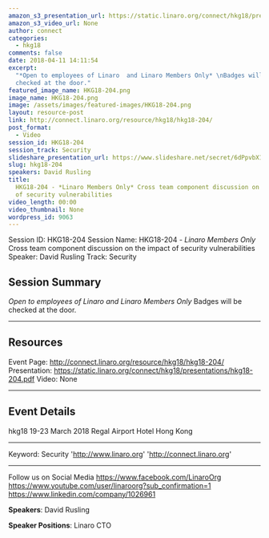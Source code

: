 ```yaml
---
amazon_s3_presentation_url: https://static.linaro.org/connect/hkg18/presentations/hkg18-204.pdf
amazon_s3_video_url: None
author: connect
categories:
  - hkg18
comments: false
date: 2018-04-11 14:11:54
excerpt:
  "*Open to employees of Linaro  and Linaro Members Only* \nBadges will be
  checked at the door."
featured_image_name: HKG18-204.png
image_name: HKG18-204.png
image: /assets/images/featured-images/HKG18-204.png
layout: resource-post
link: http://connect.linaro.org/resource/hkg18/hkg18-204/
post_format:
  - Video
session_id: HKG18-204
session_track: Security
slideshare_presentation_url: https://www.slideshare.net/secret/6dPpvbX1Um2YRi
slug: hkg18-204
speakers: David Rusling
title:
  HKG18-204 - *Linaro Members Only* Cross team component discussion on the impact
  of security vulnerabilities
video_length: 00:00
video_thumbnail: None
wordpress_id: 9063
---
```


Session ID: HKG18-204
Session Name: HKG18-204 - _Linaro Members Only_ Cross team component discussion on the impact of security vulnerabilities
Speaker: David Rusling
Track: Security

## Session Summary

_Open to employees of Linaro and Linaro Members Only_
Badges will be checked at the door.

---

## Resources

Event Page: http://connect.linaro.org/resource/hkg18/hkg18-204/
Presentation: https://static.linaro.org/connect/hkg18/presentations/hkg18-204.pdf
Video: None

---

## Event Details

hkg18
19-23 March 2018
Regal Airport Hotel Hong Kong

---

Keyword: Security
'http://www.linaro.org'
'http://connect.linaro.org'

---

Follow us on Social Media
https://www.facebook.com/LinaroOrg
https://www.youtube.com/user/linaroorg?sub_confirmation=1
https://www.linkedin.com/company/1026961

**Speakers**: David Rusling

**Speaker Positions**: Linaro CTO
